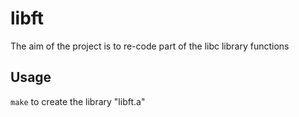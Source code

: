 # libft
The aim of the project is to re-code part of the libc library functions

## Usage
``make`` to create the library "libft.a"
